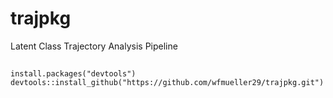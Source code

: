 # trajpkg
Latent Class Trajectory Analysis Pipeline

##
```
install.packages("devtools")
devtools::install_github("https://github.com/wfmueller29/trajpkg.git")
```

